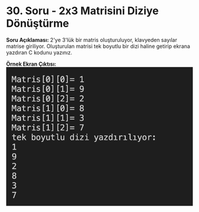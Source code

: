 # 30. Soru - 2x3 Matrisini Diziye Dönüştürme

**Soru Açıklaması:**
2'ye 3'lük bir matris oluşturuluyor, klavyeden sayılar matrise giriliyor. Oluşturulan matrisi tek boyutlu bir dizi haline getirip ekrana yazdıran C kodunu yazınız.

**Örnek Ekran Çıktısı:** 
![alt text](../Ekran-Çıktıları/Ekran-Resmi_30.png)